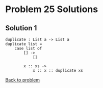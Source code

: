 # Problem 25 Solutions

## Solution 1
```
duplicate : List a -> List a
duplicate list =
    case list of
        [] -> 
            []
            
        x :: xs ->
            x :: x :: duplicate xs
```

[Back to problem](problem_25.md)